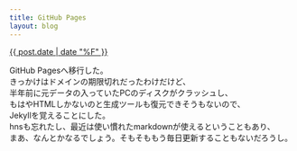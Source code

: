 ```yaml
---
title: GitHub Pages
layout: blog
---
```


<a href="{{ post.url | absolute_url }}">{{ post.date | date "%F" }}</a>

GitHub Pagesへ移行した。</br>
きっかけはドメインの期限切れだったわけだけど、</br>
半年前に元データの入っていたPCのディスクがクラッシュし、</br>
もはやHTMLしかないのと生成ツールも復元できそうもないので、</br>
Jekyllを覚えることにした。</br>
hnsも忘れたし、最近は使い慣れたmarkdownが使えるということもあり、</br>
まあ、なんとかなるでしょう。そもそももう毎日更新することもないだろうし。</br>
